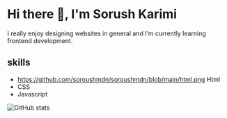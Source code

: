 # Hi there 👋, I'm Sorush Karimi
I really enjoy designing websites in general and I’m currently learning frontend development.

## skills
* https://github.com/soroushmdn/soroushmdn/blob/main/html.png Html
* CSS
* Javascript 

![GitHub stats](https://github-readme-stats.vercel.app/api?username=soroushmdn&show_icons=true)  


